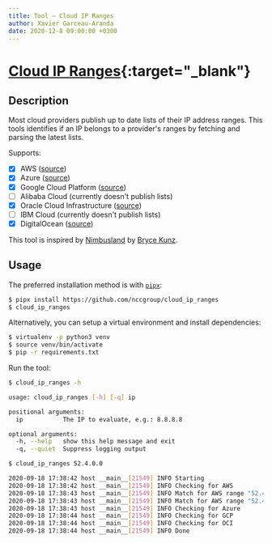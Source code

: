 ```yaml
---
title: Tool – Cloud IP Ranges
author: Xavier Garceau-Aranda
date: 2020-12-8 09:00:00 +0300
---
```


# [Cloud IP Ranges](https://github.com/nccgroup/cloud_ip_ranges){:target="_blank"}

## Description

Most cloud providers publish up to date lists of their IP address ranges. This tools identifies if an IP belongs to a provider's ranges by fetching and parsing the latest lists.

Supports:

- [x] AWS ([source](https://ip-ranges.amazonaws.com/ip-ranges.json)) 
- [x] Azure ([source](https://www.microsoft.com/en-us/download/confirmation.aspx?id=56519))
- [x] Google Cloud Platform ([source](https://www.gstatic.com/ipranges/cloud.json))
- [ ] Alibaba Cloud (currently doesn't publish lists)
- [x] Oracle Cloud Infrastructure ([source](https://docs.cloud.oracle.com/en-us/iaas/tools/public_ip_ranges.json))
- [ ] IBM Cloud (currently doesn't publish lists)
- [x] DigitalOcean ([source](http://digitalocean.com/geo/google.csv))

This tool is inspired by [Nimbusland](https://gist.github.com/TweekFawkes/ff83fe294f82f6d73c3ad14697e43ad5) by [Bryce Kunz](http://www.brycekunz.com/).

## Usage

The preferred installation method is with [`pipx`](https://pipxproject.github.io/pipx/):

```sh
$ pipx install https://github.com/nccgroup/cloud_ip_ranges
$ cloud_ip_ranges
```

Alternatively, you can setup a virtual environment and install dependencies:

```sh
$ virtualenv -p python3 venv
$ source venv/bin/activate
$ pip -r requirements.txt
```

Run the tool:

```sh
$ cloud_ip_ranges -h

usage: cloud_ip_ranges [-h] [-q] ip

positional arguments:
  ip           The IP to evaluate, e.g.: 8.8.8.8

optional arguments:
  -h, --help   show this help message and exit
  -q, --quiet  Suppress logging output

$ cloud_ip_ranges 52.4.0.0

2020-09-18 17:38:42 host __main__[21549] INFO Starting
2020-09-18 17:38:42 host __main__[21549] INFO Checking for AWS
2020-09-18 17:38:43 host __main__[21549] INFO Match for AWS range "52.4.0.0/14", region "us-east-1" and service "AMAZON"
2020-09-18 17:38:43 host __main__[21549] INFO Match for AWS range "52.4.0.0/14", region "us-east-1" and service "EC2"
2020-09-18 17:38:43 host __main__[21549] INFO Checking for Azure
2020-09-18 17:38:44 host __main__[21549] INFO Checking for GCP
2020-09-18 17:38:44 host __main__[21549] INFO Checking for OCI
2020-09-18 17:38:44 host __main__[21549] INFO Done
```